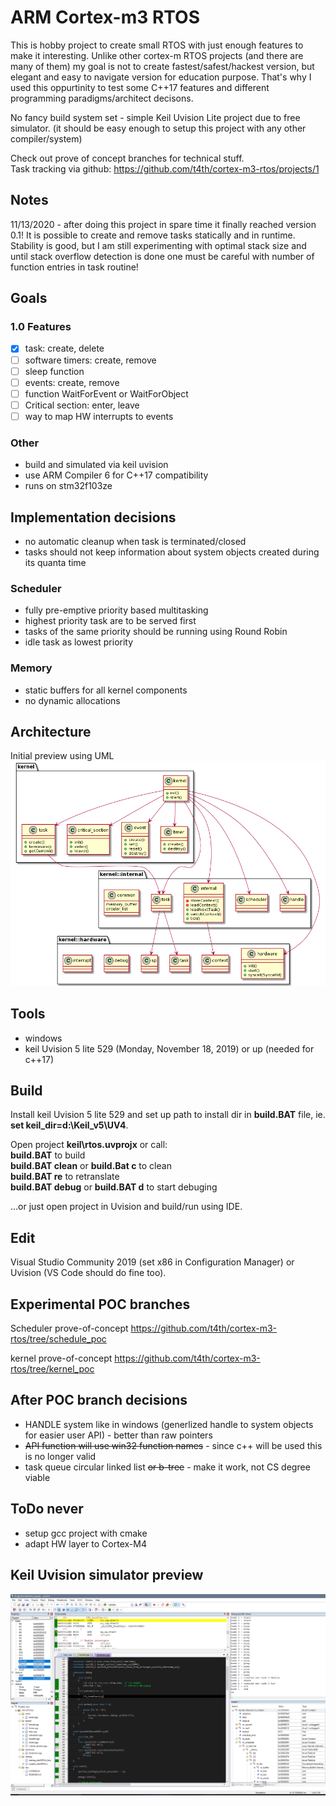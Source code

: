 # ARM Cortex-m3 RTOS

This is hobby project to create small RTOS with just enough features to make it interesting.
Unlike other cortex-m RTOS projects (and there are many of them) my goal is not to create fastest/safest/hackest version,
but elegant and easy to navigate version for education purpose. That's why I used this oppurtinity to test some C++17 features and different
programming paradigms/architect decisons.

No fancy build system set - simple Keil Uvision Lite project due to free simulator. (it should be easy enough to setup this project with any other compiler/system)

Check out prove of concept branches for technical stuff.  
Task tracking via github: https://github.com/t4th/cortex-m3-rtos/projects/1

## Notes
11/13/2020 - after doing this project in spare time it finally reached version 0.1! It is possible to create and remove tasks statically and in runtime. Stability is good, but I am still experimenting with optimal stack size and until stack overflow detection is done one must be careful with number of function entries in task routine!

## Goals

### 1.0 Features
- [x] task: create, delete
- [ ] software timers: create, remove
- [ ] sleep function
- [ ] events: create, remove
- [ ] function WaitForEvent or WaitForObject
- [ ] Critical section: enter, leave
- [ ] way to map HW interrupts to events

### Other
* build and simulated via keil uvision
* use ARM Compiler 6 for C++17 compatibility
* runs on stm32f103ze

## Implementation decisions
* no automatic cleanup when task is terminated/closed
* tasks should not keep information about system objects created during its quanta time

### Scheduler
* fully pre-emptive priority based multitasking
* highest priority task are to be served first
* tasks of the same priority should be running using Round Robin
* idle task as lowest priority

### Memory
* static buffers for all kernel components
* no dynamic allocations

## Architecture
Initial preview using UML
![Alt arch](/doc/arch.png?raw=true)

## Tools
* windows
* keil Uvision 5 lite 529 (Monday, November 18, 2019) or up (needed for c++17)

## Build
Install keil Uvision 5 lite 529 and set up path to install dir in **build.BAT** file,
 ie. **set keil_dir=d:\Keil_v5\UV4**.  

Open project **keil\rtos.uvprojx** or call:  
**build.BAT** to build  
**build.BAT clean** or **build.Bat c** to clean  
**build.BAT re** to retranslate  
**build.BAT debug** or **build.BAT d** to start debuging  

...or just open project in Uvision and build/run using IDE.

## Edit
Visual Studio Community 2019 (set x86 in Configuration Manager) or Uvision (VS Code should do fine too).

## Experimental POC branches
Scheduler prove-of-concept
https://github.com/t4th/cortex-m3-rtos/tree/schedule_poc

kernel prove-of-concept
https://github.com/t4th/cortex-m3-rtos/tree/kernel_poc

## After POC branch decisions
* HANDLE system like in windows (generlized handle to system objects for easier user API) - better than raw pointers
* ~~API function will use win32 function names~~ - since c++ will be used this is no longer valid
* task queue circular linked list ~~or b-tree~~ - make it work, not CS degree viable

## ToDo never
- setup gcc project with cmake
- adapt HW layer to Cortex-M4

## Keil Uvision simulator preview
![Alt arch](/doc/sim.png?raw=true)